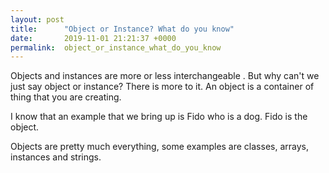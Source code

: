 ```yaml
---
layout: post
title:      "Object or Instance? What do you know"
date:       2019-11-01 21:21:37 +0000
permalink:  object_or_instance_what_do_you_know
---
```


Objects and instances are more or less interchangeable . But why can't we just say object or instance? There is more to it. An object is a container of thing that you are creating. 


I know that an example that we bring up is Fido who is a dog. Fido is the object.

Objects are pretty much everything, some examples are classes, arrays, instances and strings. 
